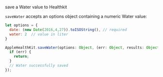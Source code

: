 save a Water value to Healthkit

`saveWater` accepts an options object containing a numeric Water value:
```javascript
let options = {
  date: (new Date(2016,4,27)).toISOString(), // required
  water: 2  // value in liter
}
```
```javascript
AppleHealthKit.saveWater(options: Object, (err: Object, results: Object) => {
  if (err) {
    return;
  }
  // Water successfully saved
});
```
